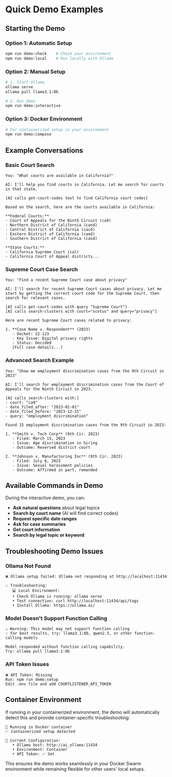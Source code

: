 # Quick Demo Examples

## Starting the Demo

### Option 1: Automatic Setup
```bash
npm run demo:check    # Check your environment
npm run demo:local    # Run locally with Ollama
```

### Option 2: Manual Setup
```bash
# 1. Start Ollama
ollama serve
ollama pull llama3.1:8b

# 2. Run demo
npm run demo:interactive
```

### Option 3: Docker Environment
```bash
# For containerized setup in your environment
npm run demo:compose
```

## Example Conversations

### Basic Court Search
```
You: "What courts are available in California?"

AI: I'll help you find courts in California. Let me search for courts in that state.

[AI calls get-court-codes tool to find California court codes]

Based on the search, here are the courts available in California:

**Federal Courts:**
- Court of Appeals for the Ninth Circuit (ca9)
- Northern District of California (cand)
- Central District of California (cacd)
- Eastern District of California (caed)
- Southern District of California (casd)

**State Courts:**
- California Supreme Court (cal)
- California Court of Appeal districts...
```

### Supreme Court Case Search
```
You: "Find a recent Supreme Court case about privacy"

AI: I'll search for recent Supreme Court cases about privacy. Let me start by getting the correct court code for the Supreme Court, then search for relevant cases.

[AI calls get-court-codes with query "Supreme Court"]
[AI calls search-clusters with court="scotus" and query="privacy"]

Here are recent Supreme Court cases related to privacy:

1. **Case Name v. Respondent** (2023)
   - Docket: 22-123
   - Key Issue: Digital privacy rights
   - Status: Decided
   [Full case details...]
```

### Advanced Search Example
```
You: "Show me employment discrimination cases from the 9th Circuit in 2023"

AI: I'll search for employment discrimination cases from the Court of Appeals for the Ninth Circuit in 2023.

[AI calls search-clusters with:]
- court: "ca9" 
- date_filed_after: "2023-01-01"
- date_filed_before: "2023-12-31"
- query: "employment discrimination"

Found 15 employment discrimination cases from the 9th Circuit in 2023:

1. **Smith v. Tech Corp** (9th Cir. 2023)
   - Filed: March 15, 2023
   - Issue: Age discrimination in hiring
   - Outcome: Reversed district court
   
2. **Johnson v. Manufacturing Inc** (9th Cir. 2023)
   - Filed: July 8, 2023
   - Issue: Sexual harassment policies
   - Outcome: Affirmed in part, remanded
```

## Available Commands in Demo

During the interactive demo, you can:

- **Ask natural questions** about legal topics
- **Search by court name** (AI will find correct codes)
- **Request specific date ranges** 
- **Ask for case summaries**
- **Get court information**
- **Search by legal topic or keyword**

## Troubleshooting Demo Issues

### Ollama Not Found
```
❌ Ollama setup failed: Ollama not responding at http://localhost:11434

💡 Troubleshooting:
   💻 Local Environment:
   • Check Ollama is running: ollama serve
   • Test connection: curl http://localhost:11434/api/tags
   • Install Ollama: https://ollama.ai/
```

### Model Doesn't Support Function Calling
```
⚠️ Warning: This model may not support function calling
💡 For best results, try: llama3.1:8b, qwen2.5, or other function-calling models

Model responded without function calling capability.
Try: ollama pull llama3.1:8b
```

### API Token Issues
```
❌ API Token: Missing
Run: npm run demo:setup
Edit .env file and add COURTLISTENER_API_TOKEN
```

## Container Environment

If running in your containerized environment, the demo will automatically detect this and provide container-specific troubleshooting:

```
🐳 Running in Docker container
✅ Containerized setup detected

🔧 Current Configuration:
   • Ollama host: http://ai_ollama:11434
   • Environment: Container
   • API Token: ✅ Set
```

This ensures the demo works seamlessly in your Docker Swarm environment while remaining flexible for other users' local setups.
